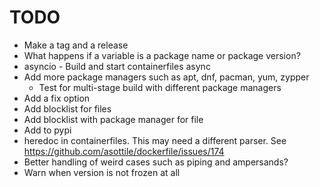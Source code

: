 # TODO

- Make a tag and a release
- What happens if a variable is a package name or package version?
- asyncio - Build and start containerfiles async
- Add more package managers such as apt, dnf, pacman, yum, zypper
  - Test for multi-stage build with different package managers
- Add a fix option
- Add blocklist for files
- Add blocklist with package manager for file
- Add to pypi
- heredoc in containerfiles. This may need a different parser. See https://github.com/asottile/dockerfile/issues/174
- Better handling of weird cases such as piping and ampersands?
- Warn when version is not frozen at all
